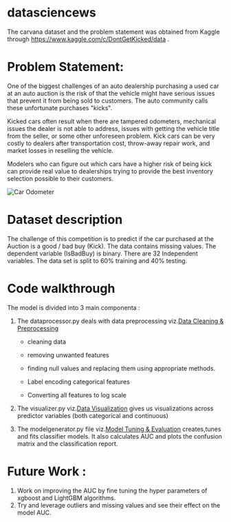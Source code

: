 # datasciencews

The carvana dataset and the problem statement was obtained from Kaggle through https://www.kaggle.com/c/DontGetKicked/data .

# **Problem Statement**:

One of the biggest challenges of an auto dealership purchasing a used car at an auto auction is the risk of that the vehicle might have serious issues that prevent it from being sold to customers. The auto community calls these unfortunate purchases "kicks".

Kicked cars often result when there are tampered odometers, mechanical issues the dealer is not able to address, issues with getting the vehicle title from the seller, or some other unforeseen problem. Kick cars can be very costly to dealers after transportation cost, throw-away repair work, and market losses in reselling the vehicle.

Modelers who can figure out which cars have a higher risk of being kick can provide real value to dealerships trying to provide the best inventory selection possible to their customers.

![Car Odometer](https://psmag.com/.image/t_share/MTI3NTgyNTUyMjA5OTg4MDYy/odometer.jpg)


# **Dataset description**

The challenge of this competition is to predict if the car purchased at the Auction is a good / bad buy (Kick).
The data contains missing values.
The dependent variable (IsBadBuy) is binary.
There are 32 Independent variables.
The data set is split to 60% training and 40% testing.

# **Code walkthrough**
The model is divided into 3 main componenta :

1. The dataprocessor.py deals with data preprocessing viz.[Data Cleaning & Preprocessing](http://nbviewer.jupyter.org/github/salilc/datasciencews/blob/master/carvana.ipynb#Data-Cleaning-and-Preprocessing)

      - cleaning data

      - removing unwanted features

      - finding null values and replacing them using appropriate methods.

      - Label encoding categorical features

      - Converting all features to log scale
     

2. The visualizer.py viz.[Data Visualization](http://nbviewer.jupyter.org/github/salilc/datasciencews/blob/master/carvana.ipynb#Data-Visualization) gives us visualizations across predictor variables (both categorical and continuous)

3. The modelgenerator.py file viz.[Model Tuning & Evaluation](http://nbviewer.jupyter.org/github/salilc/datasciencews/blob/master/carvana.ipynb#Model-Tuning-and-Evaluation)
creates,tunes and fits classifier models. It also calculates AUC and plots the confusion matrix and the classification report.
   
# **Future Work** :

1. Work on improving the AUC by fine tuning the hyper parameters of xgboost and LightGBM algorithms.
2. Try and leverage outliers and missing values and see their effect on the model AUC.
